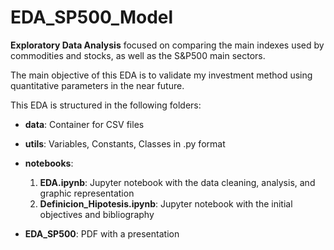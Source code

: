 # EDA_SP500_Model

**Exploratory Data Analysis** focused on comparing the main indexes used by commodities and stocks, as well as the S&P500 main sectors.

The main objective of this EDA is to validate my investment method using quantitative parameters in the near future.

This EDA is structured in the following folders:

- **data**: Container for CSV files
- **utils**: Variables, Constants, Classes in .py format
- **notebooks**:
  1. **EDA.ipynb**: Jupyter notebook with the data cleaning, analysis, and graphic representation
  2. **Definicion_Hipotesis.ipynb**: Jupyter notebook with the initial objectives and bibliography

- **EDA_SP500**: PDF with a presentation